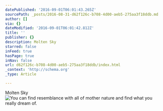 ```yaml
---
datePublished: '2016-09-01T06:01:43.265Z'
sourcePath: _posts/2016-08-31-d62f126c-b708-4d00-aeb5-275aa3f18ddb.md
author: []
via: {}
dateModified: '2016-09-01T06:01:42.812Z'
title: ''
publisher: {}
description: Molten Sky
starred: false
inFeed: true
hasPage: true
inNav: false
url: d62f126c-b708-4d00-aeb5-275aa3f18ddb/index.html
_context: 'http://schema.org'
_type: Article

---
```

Molten Sky
![You can find resemblance with all of mother nature and find what you really dream of. ](https://imgflo.herokuapp.com/graph/2b2431f8e7ba7b0/85b55c1d1ae8e3070b1819d3a6c43ae6/croprotate.jpg?cropheight=2936&cropwidth=6000&degrees=0&input=https%3A%2F%2Fthe-grid-user-content.s3-us-west-2.amazonaws.com%2F30389790-f94b-4bde-bfc6-774a8798a515.jpg&x=0&y=0)